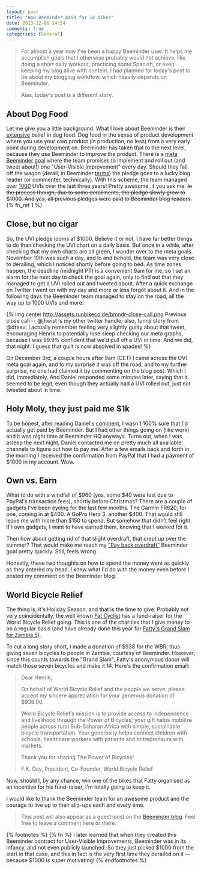 ```yaml
---
layout: post
title: "How Beeminder paid for 14 bikes"
date: 2013-12-06 14:54
comments: true
categories: [General]
---
```


> For almost a year now I've been a happy Beeminder user.
> It helps me accomplish goals that I otherwise probably would not achieve, like doing a short daily workout, practicing some Spanish, or even keeping my blog alive with content.
> I had planned for today's post to be about my blogging workflow, which heavily depends on Beeminder.
>
> Alas, today's post is a different story.


## About Dog Food ##

Let me give you a little background.
What I love about Beeminder is their [extensive](http://blog.fogcreek.com/dogfooding-until-it-hurts/ "Note last paragraph about Beeminder") belief in dog food.
Dog food in the sense of product development where you use your own product (in production, no less) from a very early point during development on.
Beeminder has taken that to the next level, because they use Beeminder to improve the product.
There is a [meta Beeminder goal](https://beeminder/meta/uvi ) where the team promises to implement and roll out (and tweet about!) one "User-Visible Improvement" every day.
Should they fall off the wagon (derail, in Beeminder [terms](http://blog.beeminder.com/glossary "Yes, they have a whole glossary for their jargon")) the pledge goes to a lucky blog reader (or commenter, technically).
With this scheme, the team managed over [1000](http://blog.beeminder.com/uvi/ ) UVIs over the last three years!
Pretty awesome, if you ask me. <strike>In the process though, due to some derailments, the pledge slowly grew to $1000.
And yes, all previous pledges were paid to Beeminder blog readers.</strike>{% fn_ref 1 %}

## Close, but no cigar ##

So, the UVI pledge looms at $1000.
Believe it or not, I have far better things to do than checking the UVI chart on a daily basis.
But once in a while, after checking that my own charts are all green, I wander over to the meta goals.
November 19th was such a day, and lo and behold, the team was very close to derailing, which I noticed shortly before going to bed.
As time zones happen, the deadline (midnight PT) is a convenient 9am for me, so I set an alarm for the next day to check the goal again, only to find out that they managed to get a UVI rolled out and tweeted about.
After a quick exchange on Twitter I went on with my day and more or less forgot about it.
And in the following days the Beeminder team managed to stay on the road, all the way up to 1000 UVIs and more.

{% img center http://assets.runbikeco.de/bmndr-close-call.png Previous close call -- @jhwist is my other twitter handle; also, funny story from @dreev: I actually remember feeling very slightly guilty about that tweet, encouraging Henrik to potentially lose sleep checking our meta graphs, because I was 99.9% confident that we'd pull off a UVI in time. And we did, that night. I guess that guilt is now absolved in spades! %}

On December 3rd, a couple hours after 9am (CET) I came across the UVI meta goal
again, and to my surprise it was off the road, and to my further surprise, no
one had claimed it by commenting on the blog post. Which I did, immediately.
And Daniel responded some minutes later, saying that it seemed to be legit,
even though they actually had a UVI rolled out, just not tweeted about in time.

## Holy Moly, they just paid me $1k ##

To be honest, after reading Daniel's
[comment](http://blog.beeminder.com/blogdog/#comment-1148429531 "It starts 'Wow, yes, confirmed!' but then leaves some doubt about whether it will officially count."),
I wasn't 100% sure that I'd actually get paid by Beeminder.
But I had other things going on (like work) and it was night time at Beeminder HQ anyways.
Turns out, when I was asleep the next night, Daniel contacted me on pretty much all available channels to figure out how to pay me.
After a few emails back and forth in the morning I received the confirmation from PayPal that I had a payment of $1000 in my account. Wow.

## Own vs. Earn ##

What to do with a windfall of $960 (yes, some $40 were lost due to PayPal's
transaction fees), shortly before Christmas? There are a couple of gadgets
I've been eyeing for the last few months. The Garmin FR620, for one, coming in
at $400. A GoPro Hero 3, another $400. That would still leave me with more
than $150 to spend. But somehow that didn't feel right. If I own gadgets, I
want to have earned them, knowing that I worked for it.

Then how about getting rid of that slight overdraft, that crept up over the summer?
That would make me reach my ["Pay back overdraft"](https://www.beeminder.com/jhwist/dkb-zero ) Beeminder goal pretty quickly.
Still, feels wrong.

Honestly, these two thoughts on how to spend the money went as quickly as they entered my head.
I knew what I'd do with the money even before I posted my comment on the Beeminder blog.

## World Bicycle Relief ##

The thing is, it's Holiday Season, and that is the time to give.
Probably not very coincidentally, the well known [Fat Cyclist](http://www.fatcyclist.com/ ) has a fund-raiser for the World Bicycle Relief going.
This is one of the charities that I give money to on a regular basis (and have already done this year for
[Fatty's Grand Slam for Zambia 5](http://www.fatcyclist.com/2013/11/30/grand-slam-for-zambia-the-power-of-5/ "Excerpt: because of our donations, thousands of children will be able to stay in school. And get better jobs. And have better medical care.
And have better lives. Because of the bicycle. And because of you.")).

To cut a long story short, I made a donation of $938 for the WBR, thus giving seven bicycles to people in Zambia, courtesy of Beeminder.
However, since this counts towards the "Grand Slam", Fatty's anonymous donor will match those seven bicycles and make it 14.
Here's the confirmation email:

> Dear Henrik,
>
> On behalf of World Bicycle Relief and the people we serve, please accept my
> sincere appreciation for your generous donation of $938.00.
>
> World Bicycle Relief’s mission is to provide access to independence and
> livelihood through the Power of Bicycles; your gift helps mobilize people
> across rural Sub-Saharan Africa with simple, sustainable bicycle
> transportation. Your generosity helps connect children with schools,
> healthcare workers with patients and entrepreneurs with markets.
>
> Thank you for sharing The Power of Bicycles!
>
> F.K. Day,
> President, Co-Founder, World Bicycle Relief

Now, should I, by any chance, win one of the bikes that Fatty organised as an
incentive for his fund-raiser, I'm totally going to keep it.

I would like to thank the Beeminder team for an awesome product and the courage
to live up to their slip-ups each and every time.

> This post will also appear as a guest-post on the [Beeminder blog](http://blog.beeminder.com).
> Feel free to leave a comment here or there.

{% footnotes %}
 {% fn %} I later learned that when they created this Beeminder contract for User-Visible Improvements,
Beeminder was in its infancy, and not even publicly launched. So they just picked $1000
from the start in that case, and this in fact is the very first time they derailed on it — because $1000 is super motivating!
{% endfootnotes %}

